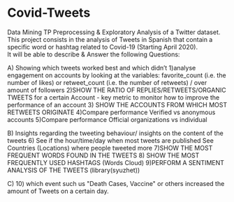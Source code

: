 # Covid-Tweets
Data Mining TP
Preprocessing & Exploratory Analysis of  a Twitter dataset.
This project consists in the analysis of Tweets in Spanish that contain a specific word or hashtag related to Covid-19 (Starting April 2020).  
It will be able to describe & Answer the following Questions:

A) Showing which tweets worked best and which didn’t
1)analyse engagement on accounts by looking at the variables: favorite_count (i.e. the number of likes) or retweet_count (i.e. the number of retweets) / over amount of followers
2)SHOW THE RATIO OF REPLIES/RETWEETS/ORGANIC TWEETS for a certain Account - key metric to monitor how to improve the performance of an account
3) SHOW THE ACCOUNTS FROM WHICH MOST RETWEETS ORIGINATE
4)Compare performance Verified vs anonymous accounts 
5)Compare performance Official organizations vs individual 

B) Insights regarding the tweeting behaviour/ insights on the content of the tweets
6) See if the hour/time/day when most tweets are published
See Countries (Locations) where people tweeted more
7)SHOW THE MOST FREQUENT WORDS FOUND IN THE TWEETS
8) SHOW THE MOST FREQUENTLY USED HASHTAGS (Words Cloud)
9)PERFORM A SENTIMENT ANALYSIS OF THE TWEETS (library(syuzhet))

C)
10) which event such us "Death Cases, Vaccine" or others increased the amount of Tweets on a certain day.
